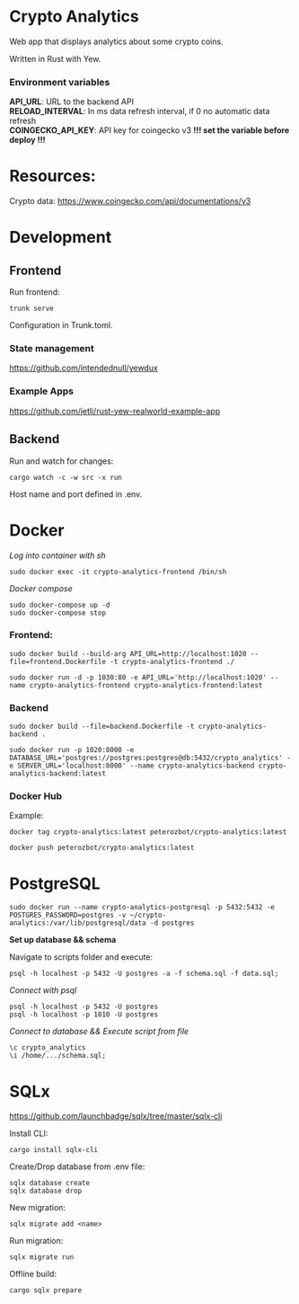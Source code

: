 # Crypto Analytics

Web app that displays analytics about some crypto coins.

Written in Rust with Yew.

### Environment variables

**API_URL**: URL to the backend API<br>
**RELOAD_INTERVAL**: In ms data refresh interval, if 0 no automatic data refresh<br>
**COINGECKO_API_KEY**: API key for coingecko v3 **!!! set the variable before deploy !!!**

# Resources:

Crypto data:
https://www.coingecko.com/api/documentations/v3

# Development
## Frontend
Run frontend:
```
trunk serve
```
Configuration in Trunk.toml.

### State management
https://github.com/intendednull/yewdux

### Example Apps
https://github.com/jetli/rust-yew-realworld-example-app


## Backend
Run and watch for changes:
```
cargo watch -c -w src -x run
```
Host name and port defined in .env.

# Docker

*Log into container with sh*
```
sudo docker exec -it crypto-analytics-frontend /bin/sh
```

*Docker compose*
```
sudo docker-compose up -d
sudo docker-compose stop
```


### Frontend:
```
sudo docker build --build-arg API_URL=http://localhost:1020 --file=frontend.Dockerfile -t crypto-analytics-frontend ./

sudo docker run -d -p 1030:80 -e API_URL='http://localhost:1020' --name crypto-analytics-frontend crypto-analytics-frontend:latest
```

### Backend
```
sudo docker build --file=backend.Dockerfile -t crypto-analytics-backend .

sudo docker run -p 1020:8000 -e DATABASE_URL='postgres://postgres:postgres@db:5432/crypto_analytics' -e SERVER_URL='localhost:8000' --name crypto-analytics-backend crypto-analytics-backend:latest
```

### Docker Hub
Example:
```
docker tag crypto-analytics:latest peterozbot/crypto-analytics:latest

docker push peterozbot/crypto-analytics:latest
```

# PostgreSQL

```
sudo docker run --name crypto-analytics-postgresql -p 5432:5432 -e POSTGRES_PASSWORD=postgres -v ~/crypto-analytics:/var/lib/postgresql/data -d postgres
```
**Set up database && schema**

Navigate to scripts folder and execute:
```
psql -h localhost -p 5432 -U postgres -a -f schema.sql -f data.sql;
```

*Connect with psql*
```
psql -h localhost -p 5432 -U postgres
psql -h localhost -p 1010 -U postgres
```
*Connect to database && Execute script from file*
```
\c crypto_analytics
\i /home/.../schema.sql;
```

# SQLx

https://github.com/launchbadge/sqlx/tree/master/sqlx-cli

Install CLI:
```
cargo install sqlx-cli
```

Create/Drop database from .env file:
```
sqlx database create
sqlx database drop
```

New migration:
```
sqlx migrate add <name>
```

Run migration:
```
sqlx migrate run
```

Offline build:
```
cargo sqlx prepare
```